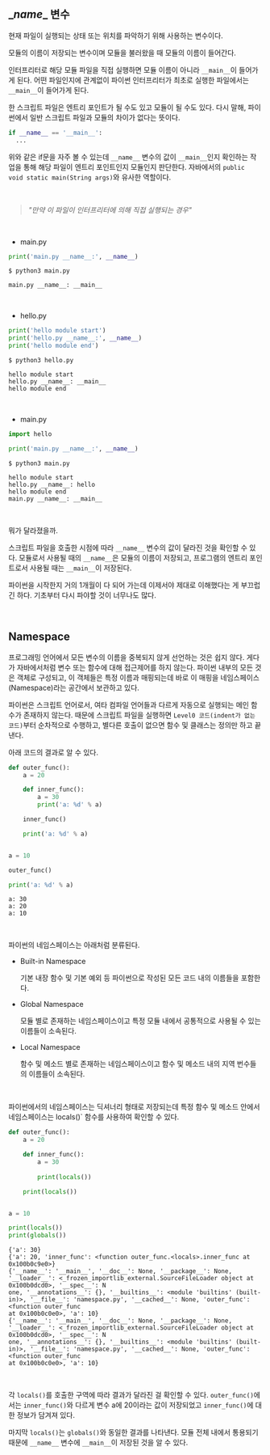 ## \__name__ 변수

현재 파일이 실행되는 상태 또는 위치를 파악하기 위해 사용하는 변수이다.

모듈의 이름이 저장되는 변수이며 모듈을 불러왔을 때 모듈의 이름이 들어간다.

인터프리터로 해당 모듈 파일을 직접 실행하면 모듈 이름이 아니라 `__main__`이 들어가게 된다. 어떤 파일인지에 관계없이 파이썬 인터프리터가 최초로 실행한 파일에서는 `__main__`이 들어가게 된다.

한 스크립트 파일은 엔트리 포인트가 될 수도 있고 모듈이 될 수도 있다. 다시 말해, 파이썬에서 일반 스크립트 파일과 모듈의 차이가 없다는 뜻이다.

```python
if __name__ == '__main__':
  ...
```

위와 같은 if문을 자주 볼 수 있는데 `__name__` 변수의 값이 `__main__`인지 확인하는 작업을 통해 해당 파일이 엔트리 포인트인지 모듈인지 판단한다. 자바에서의 `public void static main(String args)`와 유사한 역할이다.

<br>

> *"만약 이 파일이 인터프리터에 의해 직접 실행되는 경우"*

<br>

- main.py

```python
print('main.py __name__:', __name__)
```

```
$ python3 main.py

main.py __name__: __main__
```

<br>

- hello.py

```python
print('hello module start')
print('hello.py __name__:', __name__)
print('hello module end')
```

```
$ python3 hello.py

hello module start
hello.py __name__: __main__
hello module end
```

<br>

- main.py

```python
import hello

print('main.py __name__:', __name__)
```

```
$ python3 main.py

hello module start
hello.py __name__: hello
hello module end
main.py __name__: __main__
```

<br>

뭐가 달라졌을까.

스크립트 파일을 호출한 시점에 따라 `__name__` 변수의 값이 달라진 것을 확인할 수 있다. 모듈로서 사용될 때의 `__name__`은 모듈의 이름이 저장되고, 프로그램의 엔트리 포인트로서 사용될 때는 `__main__`이 저장된다.

파이썬을 시작한지 거의 1개월이 다 되어 가는데 이제서야 제대로 이해했다는 게 부끄럽긴 하다. 기초부터 다시 파야할 것이 너무나도 많다.

<br>

## Namespace

프로그래밍 언어에서 모든 변수의 이름을 중복되지 않게 선언하는 것은 쉽지 않다. 게다가 자바에서처럼 변수 또는 함수에 대해 접근제어를 하지 않는다. 파이썬 내부의 모든 것은 객체로 구성되고, 이 객체들은 특정 이름과 매핑되는데 바로 이 매핑을 네임스페이스(Namespace)라는 공간에서 보관하고 있다.

파이썬은 스크립트 언어로서, 여타 컴파일 언어들과 다르게 자동으로 실행되는 메인 함수가 존재하지 않는다. 때문에 스크립트 파일을 실행하면 `Level0 코드(indent가 없는 코드)`부터 순차적으로 수행하고, 별다른 호출이 없으면 함수 및 클래스는 정의만 하고 끝낸다.

아래 코드의 결과로 알 수 있다.

```python
def outer_func():
    a = 20

    def inner_func():
        a = 30
        print('a: %d' % a)

    inner_func()

    print('a: %d' % a)


a = 10

outer_func()

print('a: %d' % a)
```

```
a: 30
a: 20
a: 10
```

<br>

파이썬의 네임스페이스는 아래처럼 분류된다.

- Built-in Namespace

  기본 내장 함수 및 기본 예외 등 파이썬으로 작성된 모든 코드 내의 이름들을 포함한다. 

- Global Namespace

  모듈 별로 존재하는 네임스페이스이고 특정 모듈 내에서 공통적으로 사용될 수 있는 이름들이 소속된다.

- Local Namespace

  함수 및 메소드 별로 존재하는 네임스페이스이고 함수 및 메소드 내의 지역 번수들의 이름들이 소속된다.

<br>

파이썬에서의 네임스페이스는 딕셔너리 형태로 저장되는데 특정 함수 및 메소드 안에서 네임스페이스는 locals()` 함수를 사용하여 확인할 수 있다. 

```python
def outer_func():
    a = 20

    def inner_func():
        a = 30
        
        print(locals())

    print(locals())


a = 10

print(locals())
print(globals())
```

```
{'a': 30}
{'a': 20, 'inner_func': <function outer_func.<locals>.inner_func at 0x100b0c9e0>}
{'__name__': '__main__', '__doc__': None, '__package__': None, '__loader__': <_frozen_importlib_external.SourceFileLoader object at 0x100b0dcd0>, '__spec__': N
one, '__annotations__': {}, '__builtins__': <module 'builtins' (built-in)>, '__file__': 'namespace.py', '__cached__': None, 'outer_func': <function outer_func 
at 0x100b0c0e0>, 'a': 10}
{'__name__': '__main__', '__doc__': None, '__package__': None, '__loader__': <_frozen_importlib_external.SourceFileLoader object at 0x100b0dcd0>, '__spec__': N
one, '__annotations__': {}, '__builtins__': <module 'builtins' (built-in)>, '__file__': 'namespace.py', '__cached__': None, 'outer_func': <function outer_func 
at 0x100b0c0e0>, 'a': 10}
```

<br>

각 `locals()`를 호출한 구역에 따라 결과가 달라진 걸 확인할 수 있다. `outer_func()`에서는 `inner_func()`와 다르게 변수 a에 20이라는 값이 저장되었고 `inner_func()`에 대한 정보가 담겨져 있다.

마지막 `locals()`는 `globals()`와 동일한 결과를 나타낸다. 모듈 전체 내에서 통용되기 때문에 `__name__` 변수에 `__main__`이 저장된 것을 알 수 있다.